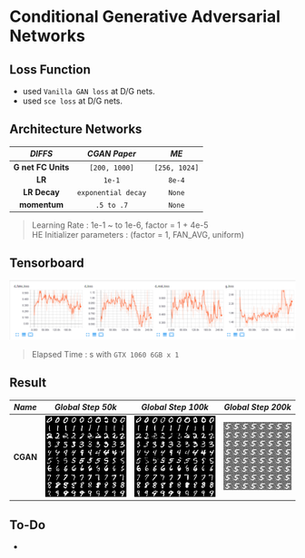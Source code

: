 # Conditional Generative Adversarial Networks

## Loss Function

* used ``Vanilla GAN loss`` at D/G nets.
* used ``sce loss`` at D/G nets.

## Architecture Networks

*DIFFS* | *CGAN Paper* | *ME*  |
 :---:  |     :---:      | :---: |
 **G net FC Units** | `[200, 1000]` | ``[256, 1024]`` |
 **LR** | ``1e-1`` | ``8e-4`` |
 **LR Decay** | ``exponential decay`` | ``None`` |
 **momentum** | ``.5 to .7`` | ``None`` |
 
> Learning Rate : 1e-1 ~ to 1e-6, factor = 1 + 4e-5 <br/>
> HE Initializer parameters     : (factor = 1, FAN_AVG, uniform)

## Tensorboard

![result](./cgan_tb.png)

> Elapsed Time : s with ``GTX 1060 6GB x 1``

## Result

*Name* | *Global Step 50k* | *Global Step 100k* | *Global Step 200k*
:---: | :---: | :---: | :---:
**CGAN**      | ![img](./gen_img/train_00050000.png) | ![img](./gen_img/train_00100000.png) | ![img](./gen_img/train_00200000.png)

## To-Do
* 